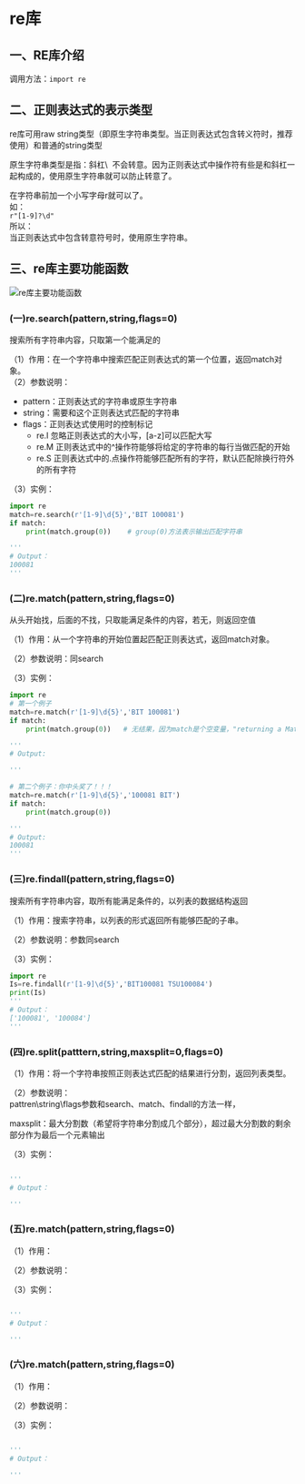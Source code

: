 # re库 
## 一、RE库介绍
调用方法：`import re`

## 二、正则表达式的表示类型
re库可用raw string类型（即原生字符串类型。当正则表达式包含转义符时，推荐使用）和普通的string类型

原生字符串类型是指：斜杠\  不会转意。因为正则表达式中操作符有些是和斜杠一起构成的，使用原生字符串就可以防止转意了。

在字符串前加一个小写字母r就可以了。  
如：  
`r"[1-9]?\d"`  
所以：  
当正则表达式中包含转意符号时，使用原生字符串。  


## 三、re库主要功能函数
![re库主要功能函数](https://img-blog.csdn.net/20170326163209199)

### (一)re.search(pattern,string,flags=0)
搜索所有字符串内容，只取第一个能满足的

（1）作用：在一个字符串中搜索匹配正则表达式的第一个位置，返回match对象。    
（2）参数说明：  
* pattern：正则表达式的字符串或原生字符串  
* string：需要和这个正则表达式匹配的字符串  
* flags：正则表达式使用时的控制标记  
  * re.I     忽略正则表达式的大小写，[a-z]可以匹配大写  
  * re.M  正则表达式中的^操作符能够将给定的字符串的每行当做匹配的开始  
  * re.S   正则表达式中的.点操作符能够匹配所有的字符，默认匹配除换行符外的所有字符  

（3）实例：
```python
import re
match=re.search(r'[1-9]\d{5}','BIT 100081')
if match:
    print(match.group(0))    # group(0)方法表示输出匹配字符串

'''
# Output：
100081
'''
```


### (二)re.match(pattern,string,flags=0)
从头开始找，后面的不找，只取能满足条件的内容，若无，则返回空值

（1）作用：从一个字符串的开始位置起匹配正则表达式，返回match对象。

（2）参数说明：同search

（3）实例：
```python
import re
# 第一个例子
match=re.match(r'[1-9]\d{5}','BIT 100081')  
if match:
    print(match.group(0))   # 无结果，因为match是个空变量，"returning a Match object, or None if no match was found."

'''
# Output:

'''

# 第二个例子：你中头奖了！！！
match=re.match(r'[1-9]\d{5}','100081 BIT')
if match:
    print(match.group(0))

'''
# Output:
100081
'''
```

### (三)re.findall(pattern,string,flags=0)
搜索所有字符串内容，取所有能满足条件的，以列表的数据结构返回

（1）作用：搜索字符串，以列表的形式返回所有能够匹配的子串。

（2）参数说明：参数同search

（3）实例：
```python
import re
Is=re.findall(r'[1-9]\d{5}','BIT100081 TSU100084')
print(Is)
'''
# Output：
['100081', '100084']
'''
```

### (四)re.split(patttern,string,maxsplit=0,flags=0)
（1）作用：将一个字符串按照正则表达式匹配的结果进行分割，返回列表类型。

（2）参数说明：  
pattren\string\flags参数和search、match、findall的方法一样，

maxsplit：最大分割数（希望将字符串分割成几个部分），超过最大分割数的剩余部分作为最后一个元素输出

（3）实例：  
```python

'''
# Output：

'''
```

### (五)re.match(pattern,string,flags=0)
（1）作用：

（2）参数说明：  

（3）实例：
```python

'''
# Output：

'''
```

### (六)re.match(pattern,string,flags=0)
（1）作用：

（2）参数说明：  

（3）实例：
```python

'''
# Output：

'''
```